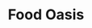 ---
title: Food Oasis
description: Everyone deserves access to healthy food. Help us make it easier for Angelenos to find the best places to buy or grow healthy food in their city.
image: /assets/images/projects/food-oasis.jpg
webp_image: /assets/webp_images/projects/food-oasis.webp
alt: "'vegatables beats stacked'"
links: 
  - name: Github
    url: 'https://github.com/foodoasisla'
  - name: Site
    url: 'https://foodoasis.la/'
# looking: 
# location: 
partner: Youth Policy Institute
---